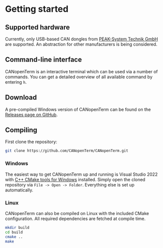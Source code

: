 # Getting started

## Supported hardware

Currently, only USB-based CAN dongles from [PEAK-System Technik
GmbH](https://www.peak-system.com/Products.57.0.html?L=1) are supported.
An abstraction for other manufacturers is being considered.

## Command-line interface

CANopenTerm is an interactive terminal which can be used via a number of
commands. You can get a detailed overview of all available command by
entering `h`.

## Download

A pre-compiled Windows version of CANopenTerm can be found on the
[Releases page on GitHub](https://github.com/CANopenTerm/CANopenTerm/releases).

## Compiling

First clone the repository:
```bash
git clone https://github.com/CANopenTerm/CANopenTerm.git
```

### Windows

The easiest way to get CANopenTerm up and running is Visual Studio 2022
with [C++ CMake tools for
Windows](https://docs.microsoft.com/en-us/cpp/build/cmake-projects-in-visual-studio)
installed.  Simply open the cloned repository via `File -> Open ->
Folder`.  Everything else is set up automatically.

### Linux

CANopenTerm can also be compiled on Linux with the included CMake
configuration.  All required dependencies are fetched at compile time.

```bash
mkdir build
cd build
cmake ..
make
````
